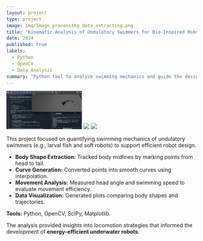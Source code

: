 ```yaml
---
layout: project
type: project
image: img/Image_processing_data_extracting.png
title: "Kinematic Analysis of Undulatory Swimmers for Bio-Inspired Robotics"
date: 2024
published: true
labels:
  - Python
  - OpenCV
  - Data Analysis
summary: "Python tool to analyze swimming mechanics and guide the design of energy-efficient bio-inspired robots."
---
```


<div class="text-center p-4">
  <img width="200px" src="../img/Image_processing_data_extracting.png" class="img-thumbnail" >
  <img width="200px" src="../img/Larva_Fish_Midline_Extraction.png" class="img-thumbnail" >
  <img width="200px" src="../img/Larva_Fish_Midline_Extraction_2.png" class="img-thumbnail" >
</div>

This project focused on quantifying swimming mechanics of undulatory swimmers (e.g., larval fish and soft robots) to support efficient robot design.  

- **Body Shape Extraction:** Tracked body midlines by marking points from head to tail.  
- **Curve Generation:** Converted points into smooth curves using interpolation.  
- **Movement Analysis:** Measured head angle and swimming speed to evaluate movement efficiency.  
- **Data Visualization:** Generated plots comparing body shapes and trajectories.  

**Tools:** Python, OpenCV, SciPy, Matplotlib.  

The analysis provided insights into locomotion strategies that informed the development of **energy-efficient underwater robots**.
